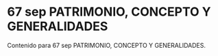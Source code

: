 # 67 sep  PATRIMONIO, CONCEPTO Y GENERALIDADES

Contenido para 67 sep  PATRIMONIO, CONCEPTO Y GENERALIDADES.